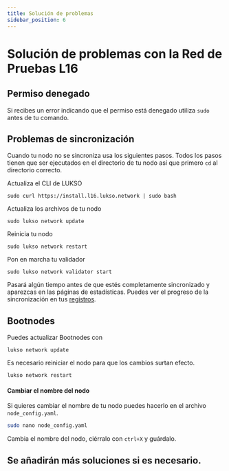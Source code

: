 ```yaml
---
title: Solución de problemas
sidebar_position: 6
---
```


# Solución de problemas con la Red de Pruebas L16

## Permiso denegado

Si recibes un error indicando que el permiso está denegado utiliza `sudo` antes de tu comando.

## Problemas de sincronización

Cuando tu nodo no se sincroniza usa los siguientes pasos. Todos los pasos tienen que ser ejecutados en el directorio de tu nodo así que primero ```cd``` al directorio correcto.

Actualiza el CLI de LUKSO
```
sudo curl https://install.l16.lukso.network | sudo bash
```
Actualiza los archivos de tu nodo
```
sudo lukso network update
```
Reinicia tu nodo
```
sudo lukso network restart
```
Pon en marcha tu validador
```
sudo lukso network validator start
```

Pasará algún tiempo antes de que estés completamente sincronizado y aparezcas en las páginas de estadísticas. Puedes ver el progreso de la sincronización en tus [registros](./logs-stats-monitoring.md).

## Bootnodes

Puedes actualizar Bootnodes con

```
lukso network update
```

Es necesario reiniciar el nodo para que los cambios surtan efecto.

```
lukso network restart
```

#### Cambiar el nombre del nodo

Si quieres cambiar el nombre de tu nodo puedes hacerlo en el archivo `node_config.yaml`.

```sh
sudo nano node_config.yaml
```

Cambia el nombre del nodo, ciérralo con `ctrl+X` y guárdalo.


## Se añadirán más soluciones si es necesario.
